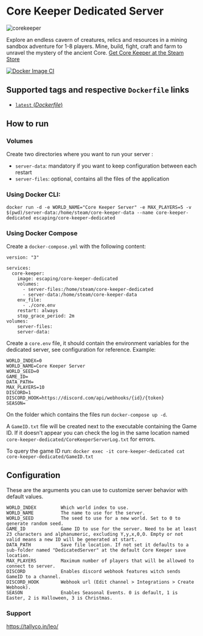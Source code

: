 # Core Keeper Dedicated Server

![corekeeper](https://user-images.githubusercontent.com/136487/168213246-7f561105-136e-47fa-abd9-fac1c97ca48d.png)

Explore an endless cavern of creatures, relics and resources in a mining sandbox adventure for 1-8 players. Mine, build, fight, craft and farm to unravel the mystery of the ancient Core. [Get Core Keeper at the Steam Store](https://store.steampowered.com/app/1621690/Core_Keeper/)

[![Docker Image CI](https://github.com/escapingnetwork/core-keeper-dedicated/actions/workflows/docker-image.yml/badge.svg?branch=main)](https://github.com/escapingnetwork/core-keeper-dedicated/actions/workflows/docker-image.yml)

## Supported tags and respective `Dockerfile` links
-	[`latest` (*Dockerfile*)](https://github.com/escapingnetwork/core-keeper-dedicated/blob/main/Dockerfile)

## How to run

### Volumes

Create two directories where you want to run your server :

- `server-data`: mandatory if you want to keep configuration between each restart
- `server-files`: optional, contains all the files of the application

### Using Docker CLI:

`docker run -d -e WORLD_NAME="Core Keeper Server" -e MAX_PLAYERS=5 -v $(pwd)/server-data:/home/steam/core-keeper-data --name core-keeper-dedicated escaping/core-keeper-dedicated`

### Using Docker Compose
Create a `docker-compose.yml` with the following content:

```
version: "3"

services:
  core-keeper:
    image: escaping/core-keeper-dedicated
    volumes:
      - server-files:/home/steam/core-keeper-dedicated
      - server-data:/home/steam/core-keeper-data
    env_file:
      - ./core.env
    restart: always
    stop_grace_period: 2m
volumes:
    server-files:
    server-data:
```

Create a `core.env` file, it should contain the environment variables for the dedicated server, see configuration for reference. Example:
```
WORLD_INDEX=0
WORLD_NAME=Core Keeper Server
WORLD_SEED=0
GAME_ID=
DATA_PATH=
MAX_PLAYERS=10
DISCORD=1
DISCORD_HOOK=https://discord.com/api/webhooks/{id}/{token}
SEASON=
```

On the folder which contains the files run `docker-compose up -d`.

A `GameID.txt` file will be created next to the executable containing the Game ID. If it doesn't appear you can check the log in the same location named `core-keeper-dedicated/CoreKeeperServerLog.txt` for errors.

To query the game ID run:
`docker exec -it core-keeper-dedicated cat core-keeper-dedicated/GameID.txt`

## Configuration

These are the arguments you can use to customize server behavior with default values.
```
WORLD_INDEX         Which world index to use.
WORLD_NAME          The name to use for the server.
WORLD_SEED          The seed to use for a new world. Set to 0 to generate random seed.
GAME_ID             Game ID to use for the server. Need to be at least 23 characters and alphanumeric, excluding Y,y,x,0,O. Empty or not valid means a new ID will be generated at start.
DATA_PATH           Save file location. If not set it defaults to a sub-folder named "DedicatedServer" at the default Core Keeper save location.
MAX_PLAYERS         Maximum number of players that will be allowed to connect to server.
DISCORD             Enables discord webhook features witch sends GameID to a channel.
DISCORD_HOOK        Webhook url (Edit channel > Integrations > Create Webhook).
SEASON              Enables Seasonal Events. 0 is default, 1 is Easter, 2 is Halloween, 3 is Christmas.
```

### Support
https://tallyco.in/leo/
